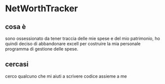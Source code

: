 # NetWorthTracker

## cosa è
sono ossessionato da tener traccia delle mie spese e del mio patrimonio, ho quindi deciso di abbandonare excell per costruire la mia personale programma di gestione delle spese. 

## cercasi
cerco qualcuno che mi aiuti a scrivere codice assieme a me


